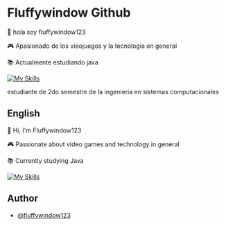 
# Fluffywindow Github

👋 hola soy fluffywindow123

🎮 Apasionado de los vieojuegos y la tecnologia en general

📚 Actualmente estudiando java 

[![My Skills](https://skillicons.dev/icons?i=java,&theme=light)](https://skillicons.dev)

estudiante de 2do semestre de la ingenieria
en sistemas computacionales


## English

👋 Hi, I'm Fluffywindow123

🎮 Passionate about video games and technology in general

📚 Currently studying Java

[![My Skills](https://skillicons.dev/icons?i=java,&theme=light)](https://skillicons.dev)



## Author

- [@fluffywindow123](https://www.github.com/fluffywindow123)

